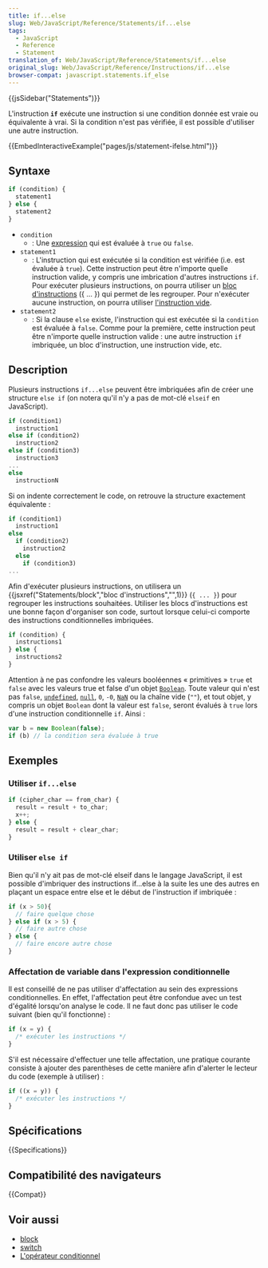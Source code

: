 ```yaml
---
title: if...else
slug: Web/JavaScript/Reference/Statements/if...else
tags:
  - JavaScript
  - Reference
  - Statement
translation_of: Web/JavaScript/Reference/Statements/if...else
original_slug: Web/JavaScript/Reference/Instructions/if...else
browser-compat: javascript.statements.if_else
---
```

{{jsSidebar("Statements")}}

L'instruction **`if`** exécute une instruction si une condition donnée est vraie ou équivalente à vrai. Si la condition n'est pas vérifiée, il est possible d'utiliser une autre instruction.

{{EmbedInteractiveExample("pages/js/statement-ifelse.html")}}

## Syntaxe

```js
if (condition) {
  statement1
} else {
  statement2
}
```

- `condition`
  - : Une [expression](/fr/docs/Web/JavaScript/Guide/Expressions_and_Operators#expressions) qui est évaluée à `true` ou `false`.
- `statement1`
  - : L'instruction qui est exécutée si la condition est vérifiée (i.e. est évaluée à `true`). Cette instruction peut être n'importe quelle instruction valide, y compris une imbrication d'autres instructions `if`. Pour exécuter plusieurs instructions, on pourra utiliser un [bloc d'instructions](/fr/docs/Web/JavaScript/Reference/Statements/block) ({ ... }) qui permet de les regrouper. Pour n'exécuter aucune instruction, on pourra utiliser [l'instruction vide](/fr/docs/Web/JavaScript/Reference/Statements/Empty).
- `statement2`
  - : Si la clause `else` existe, l'instruction qui est exécutée si la `condition` est évaluée à `false`. Comme pour la première, cette instruction peut être n'importe quelle instruction valide : une autre instruction `if` imbriquée, un bloc d'instruction, une instruction vide, etc.

## Description

Plusieurs instructions `if...else` peuvent être imbriquées afin de créer une structure `else if` (on notera qu'il n'y a pas de mot-clé `elseif` en JavaScript).

```js
if (condition1)
  instruction1
else if (condition2)
  instruction2
else if (condition3)
  instruction3
...
else
  instructionN
```

Si on indente correctement le code, on retrouve la structure exactement équivalente :

```js
if (condition1)
  instruction1
else
  if (condition2)
    instruction2
  else
    if (condition3)
...
```

Afin d'exécuter plusieurs instructions, on utilisera un {{jsxref("Statements/block","bloc d'instructions","",1)}} (`{ ... }`) pour regrouper les instructions souhaitées. Utiliser les blocs d'instructions est une bonne façon d'organiser son code, surtout lorsque celui-ci comporte des instructions conditionnelles imbriquées.

```js
if (condition) {
  instructions1
} else {
  instructions2
}
```

Attention à ne pas confondre les valeurs booléennes « primitives » `true` et `false` avec les valeurs true et false d'un objet [`Boolean`](/fr/docs/Web/JavaScript/Reference/Global_Objects/Boolean). Toute valeur qui n'est pas `false`, [`undefined`](/fr/docs/Web/JavaScript/Reference/Global_Objects/undefined), [`null`](/fr/docs/Web/JavaScript/Reference/Global_Objects/null), `0`, `-0`, [`NaN`](/fr/docs/Web/JavaScript/Reference/Global_Objects/NaN) ou la chaîne vide (`""`), et tout objet, y compris un objet `Boolean` dont la valeur est `false`, seront évalués à `true` lors d'une instruction conditionnelle `if`. Ainsi :

```js
var b = new Boolean(false);
if (b) // la condition sera évaluée à true
```

## Exemples

### Utiliser `if...else`

```js
if (cipher_char == from_char) {
  result = result + to_char;
  x++;
} else {
  result = result + clear_char;
}
```

### Utiliser `else if`

Bien qu'il n'y ait pas de mot-clé elseif dans le langage JavaScript, il est possible d'imbriquer des instructions if...else à la suite les une des autres en plaçant un espace entre else et le début de l'instruction if imbriquée :

```js
if (x > 50){
  // faire quelque chose
} else if (x > 5) {
  // faire autre chose
} else {
  // faire encore autre chose
}
```

### Affectation de variable dans l'expression conditionnelle

Il est conseillé de ne pas utiliser d'affectation au sein des expressions conditionnelles. En effet, l'affectation peut être confondue avec un test d'égalité lorsqu'on analyse le code. Il ne faut donc pas utiliser le code suivant (bien qu'il fonctionne) :

```js example-bad
if (x = y) {
  /* exécuter les instructions */
}
```

S'il est nécessaire d'effectuer une telle affectation, une pratique courante consiste à ajouter des parenthèses de cette manière afin d'alerter le lecteur du code (exemple à utiliser) :

```js example-good
if ((x = y)) {
  /* exécuter les instructions */
}
```

## Spécifications

{{Specifications}}

## Compatibilité des navigateurs

{{Compat}}

## Voir aussi

- [block](/fr/docs/JavaScript/Reference/Statements/block)
- [switch](/fr/docs/JavaScript/Reference/Statements/switch)
- [L'opérateur conditionnel](/fr/docs/JavaScript/Reference/Operators/Conditional_Operator)
